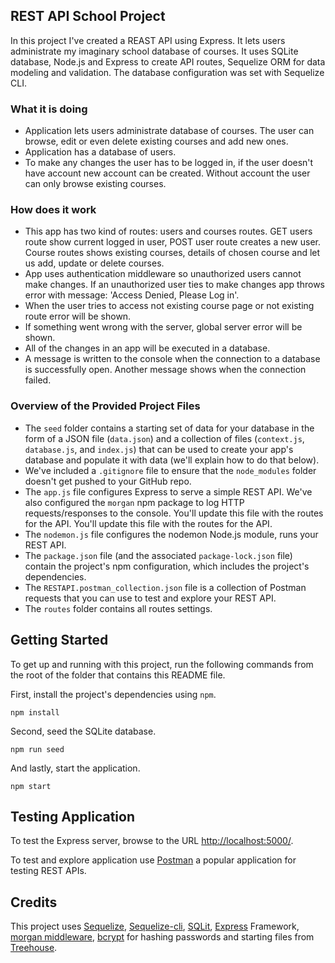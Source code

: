 ## REST API School Project
In this project I've created a REAST API using Express. It lets users administrate my imaginary school database of courses. It uses SQLite database, Node.js and Express to create API routes, Sequelize ORM for data modeling and validation. The database configuration was set with Sequelize CLI.    
### What it is doing
* Application lets users administrate database of courses. The user can browse, edit or even delete existing courses and add new ones.
* Application has a database of users.
* To make any changes the user has to be logged in, if the user doesn't have account new account can be created. Without account the user can only browse existing courses.  
### How does it work
* This app has two kind of routes: users and courses routes. GET users route show current logged in user, POST user route creates a new user. Course routes shows existing courses, details of chosen course and let us add, update or delete courses.  
* App uses authentication middleware so unauthorized users cannot make changes. If an unauthorized user ties to make changes app throws error with message: 'Access Denied, Please Log in'.
* When the user tries to access not existing course page or not existing route error will be shown.
* If something went wrong with the server, global server error will be shown.
* All of the changes in an app will be executed in a database.
* A message is written to the console when the connection to a database is successfully open. Another message shows when the connection failed.     
### Overview of the Provided Project Files

* The `seed` folder contains a starting set of data for your database in the form of a JSON file (`data.json`) and a collection of files (`context.js`, `database.js`, and `index.js`) that can be used to create your app's database and populate it with data (we'll explain how to do that below).
* We've included a `.gitignore` file to ensure that the `node_modules` folder doesn't get pushed to your GitHub repo.
* The `app.js` file configures Express to serve a simple REST API. We've also configured the `morgan` npm package to log HTTP requests/responses to the console. You'll update this file with the routes for the API. You'll update this file with the routes for the API.
* The `nodemon.js` file configures the nodemon Node.js module, runs your REST API.
* The `package.json` file (and the associated `package-lock.json` file) contain the project's npm configuration, which includes the project's dependencies.
* The `RESTAPI.postman_collection.json` file is a collection of Postman requests that you can use to test and explore your REST API.
* The `routes` folder contains all routes settings.
## Getting Started

To get up and running with this project, run the following commands from the root of the folder that contains this README file.

First, install the project's dependencies using `npm`.

```
npm install

```

Second, seed the SQLite database.

```
npm run seed
```

And lastly, start the application.

```
npm start
```
## Testing Application
To test the Express server, browse to the URL [http://localhost:5000/](http://localhost:5000/).<br>

To test and explore application use [Postman](https://www.postman.com) a popular application for testing REST APIs.
## Credits
This project uses [Sequelize](https://sequelize.org), [Sequelize-cli](https://www.npmjs.com/package/sequelize-cli), [SQLit](https://www.sqlite.org/index.html), [Express](https://expressjs.com) Framework, [morgan middleware](https://www.npmjs.com/package/morgan), [bcrypt](https://www.npmjs.com/package/bcrypt) for hashing passwords
and starting files from [Treehouse](https://teamtreehouse.com).   

